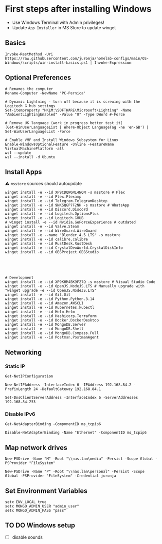 # First steps after installing Windows

- Use Windows Terminal with Admin privileges!
- Update `App Installer` in MS Store to update winget

## Basics

```shell
Invoke-RestMethod -Uri https://raw.githubusercontent.com/juronja/homelab-configs/main/OS-Windows/scripts/win-install-basics.ps1 | Invoke-Expression

```

## Optional Preferences

```shell
# Renames the computer
Rename-Computer -NewName "PC-Pernica"

# Dynamic Lightning - turn uff because it is screwing with the Logitech G hub settings
Set-itemproperty "HKLM:\SOFTWARE\Microsoft\Lighting" -Name "AmbientLightingEnabled" -Value "0" -Type DWord #-Force

# Remove UK language (work in progress better test it)
(Get-WinUserLanguageList | Where-Object LanguageTag -ne 'en-GB') | Set-WinUserLanguageList -Force

# Enable VMP and Install Windows Subsystem for Linux
Enable-WindowsOptionalFeature -Online -FeatureName VirtualMachinePlatform -all
wsl --update
wsl --install -d Ubuntu
```

## Install Apps

⚠️ `msstore` sources should autoupdate

```shell
winget install -e --id XP9CDQW6ML4NQN -s msstore # Plex
winget install -e --id Plex.Plexamp
winget install -e --id Telegram.TelegramDesktop
winget install -e --id 9NKSQGP7F2NH -s msstore # WhatsApp
winget install -e --id Discord.Discord
winget install -e --id Logitech.OptionsPlus
winget install -e --id Logitech.GHUB
# winget install -e --id Nvidia.GeForceExperience # outdated
winget install -e --id Valve.Steam
winget install -e --id WireGuard.WireGuard
winget install -e --name "Blender 4.5 LTS" -s msstore
winget install -e --id calibre.calibre
winget install -e --id RustDesk.RustDesk
winget install -e --id CrystalDewWorld.CrystalDiskInfo
winget install -e --id OBSProject.OBSStudio





# Development
winget install -e --id XP9KHM4BK9FZ7Q -s msstore # Visual Studio Code
winget install -e --id OpenJS.NodeJS.LTS # Manually upgrade with "winget upgrade -e --id OpenJS.NodeJS.LTS"
winget install -e --id Git.Git
winget install -e --id Python.Python.3.14 
winget install -e --id Amazon.AWSCLI
winget install -e --id Kubernetes.kubectl
winget install -e --id Helm.Helm
winget install -e --id Hashicorp.Terraform
winget install -e --id Docker.DockerDesktop
winget install -e --id MongoDB.Server
winget install -e --id MongoDB.Shell
winget install -e --id MongoDB.Compass.Full
winget install -e --id Postman.PostmanAgent

```

## Networking

### Static IP

```shell
Get-NetIPConfiguration
```

```shell
New-NetIPAddress -InterfaceIndex 6 -IPAddress 192.168.84.2 -PrefixLength 24 -DefaultGateway 192.168.84.1
```

```shell
Set-DnsClientServerAddress -InterfaceIndex 6 -ServerAddresses 192.168.84.253

```

### Disable IPv6

```shell
Get-NetAdapterBinding -ComponentID ms_tcpip6
```

```shell
Disable-NetAdapterBinding -Name "Ethernet" -ComponentID ms_tcpip6 

```

## Map network drives

```shell
New-PSDrive -Name "M" -Root "\\nas.lan\media" -Persist -Scope Global -PSProvider "FileSystem"

New-PSDrive -Name "P" -Root "\\nas.lan\personal" -Persist -Scope Global -PSProvider "FileSystem" -Credential juronja

```

## Set Environment Variables

```shell
setx ENV_LOCAL true
setx MONGO_ADMIN_USER "admin_user"
setx MONGO_ADMIN_PASS "pass"

```

## TO DO Windows setup

- [ ] disable sounds
